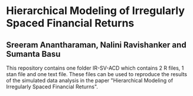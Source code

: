 # Hierarchical Modeling of Irregularly Spaced Financial Returns

## Sreeram Anantharaman, Nalini Ravishanker and Sumanta Basu

This repository contains one folder IR-SV-ACD which contains 2 R files, 1 stan file and one text file. These files can be used to reproduce the results of the simulated data analysis in the paper "Hierarchical Modeling of Irregularly Spaced Financial Returns".
